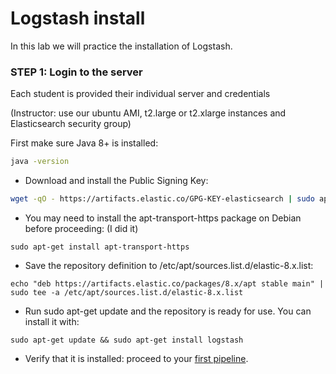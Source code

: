 # Logstash install

In this lab we will practice the installation of Logstash.


### STEP 1: Login to the server

Each student is provided their individual server and credentials

(Instructor: use our ubuntu AMI, t2.large or t2.xlarge instances and Elasticsearch security group)

First make sure Java 8+ is installed:

```bash
java -version
```

* Download and install the Public Signing Key:

```bash
wget -qO - https://artifacts.elastic.co/GPG-KEY-elasticsearch | sudo apt-key add -
```

* You may need to install the apt-transport-https package on Debian before proceeding: (I did it)

```shell
sudo apt-get install apt-transport-https
```

* Save the repository definition to /etc/apt/sources.list.d/elastic-8.x.list:

```shell
echo "deb https://artifacts.elastic.co/packages/8.x/apt stable main" | sudo tee -a /etc/apt/sources.list.d/elastic-8.x.list
```

* Run sudo apt-get update and the repository is ready for use. You can install it with:

```shell
sudo apt-get update && sudo apt-get install logstash
```

* Verify that it is installed: proceed to your [first pipeline](2-first-pipeline.md).

